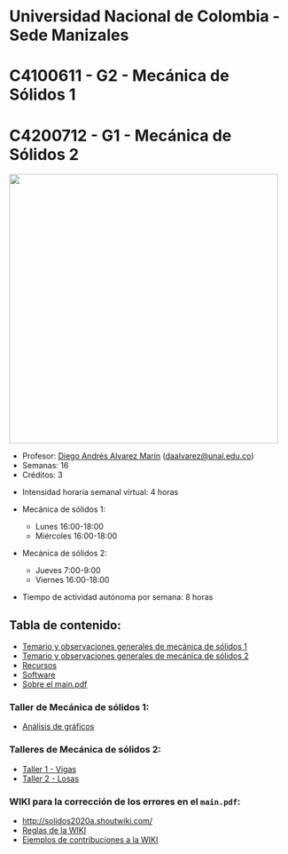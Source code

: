 # Universidad Nacional de Colombia - Sede Manizales
# C4100611 - G2 - Mecánica de Sólidos 1
# C4200712 - G1 - Mecánica de Sólidos 2

<p float="left">
  <img src="varios/Galileo_vs_FEM.png" height="485" />
</p>

- Profesor: [Diego Andrés Alvarez Marín](https://sites.google.com/site/diegoandresalvarezmarin/alvarezCV_internet.pdf) (daalvarez@unal.edu.co)
- Semanas: 16
- Créditos: 3
<!---
- Intensidad horaria semanal presencial: 4 horas

- Mecánica de sólidos 1:
  - Martes 10:00-12:00, Aula C108
  - Jueves 10:00-12:00, Aula C108
- Mecánica de sólidos 2:
  - Jueves 7:00-9:00, Aula C401
  - Viernes 16:00-18:00, Aula C401
--->  
- Intensidad horaria semanal virtual: 4 horas

- Mecánica de sólidos 1:
  - Lunes 16:00-18:00
  - Miércoles 16:00-18:00
- Mecánica de sólidos 2:
  - Jueves 7:00-9:00
  - Viernes 16:00-18:00

- Tiempo de actividad autónoma por semana: 8 horas

## Tabla de contenido:
- [Temario y observaciones generales de mecánica de sólidos 1](docs/01_-_temario_1.md)
- [Temario y observaciones generales de mecánica de sólidos 2](docs/01_-_temario_2.md)
- [Recursos](docs/02_-_recursos.md)
- [Software](docs/03_-_software.md)
- [Sobre el main.pdf](docs/04_-_main_pdf.md)

<!---
### Exámenes y talleres de Mecánica de sólidos 1:
  * [Exámenes corte 1](docs/05a_-_Examen_1_Sol1.md)
  * [Exámenes corte 2](docs/05b_-_Examen_2_Sol1.md)
  * [Exámenes corte 3](docs/05c_-_Examen_3_Sol1.md)
  * [Exámenes corte 4](docs/05d_-_Examen_4_Sol1.md)
  * Taller de diferencias finitas

### Exámenes y talleres de Mecánica de sólidos 2:
  * [Tema de los exámenes](docs/05e_-_Examenes_Sol2.md)
  * [Taller 1 - Vigas](talleres/solidos2/vigas_EB_T.md)
  * [Taller 2 - Losas](talleres/solidos2/losas_KL_M.md)
  --->

### Taller de Mecánica de sólidos 1:
  * [Análisis de gráficos](talleres/solidos1/interpretacion_graficos.md)
  <!---
  * [Taller 2 - Diferencias finitas](talleres/solidos1/airy.md)
  --->

### Talleres de Mecánica de sólidos 2:
  * [Taller 1 - Vigas](talleres/solidos2/vigas_EB_T.md)
  * [Taller 2 - Losas](talleres/solidos2/losas_KL_M.md)


### WIKI para la corrección de los errores en el `main.pdf`: 
  * http://solidos2020a.shoutwiki.com/
  * [Reglas de la WIKI](docs/WIKI_Condiciones.md)
  * [Ejemplos de contribuciones a la WIKI](docs/WIKI_Ejemplos.md)  

